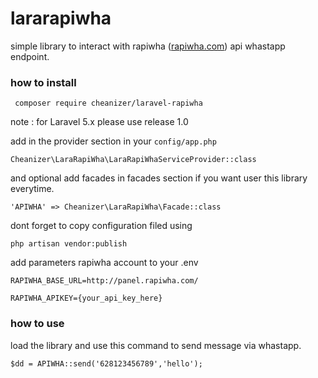
# lararapiwha

simple library to interact with rapiwha ([rapiwha.com](http://rapiwha.com/))  api whastapp endpoint.

### how to install

` composer require cheanizer/laravel-rapiwha`

note : for Laravel 5.x please use release 1.0

add in the provider section in your `config/app.php`

    Cheanizer\LaraRapiWha\LaraRapiWhaServiceProvider::class

and optional add facades in facades section if you want user this library everytime.

  

    'APIWHA' => Cheanizer\LaraRapiWha\Facade::class

dont forget to copy configuration filed using

`php artisan vendor:publish`

  

add parameters rapiwha account to your .env

  

    RAPIWHA_BASE_URL=http://panel.rapiwha.com/
    
    RAPIWHA_APIKEY={your_api_key_here}

  

### how to use

  

load the library and use this command to send message via whastapp.

    $dd = APIWHA::send('628123456789','hello');
